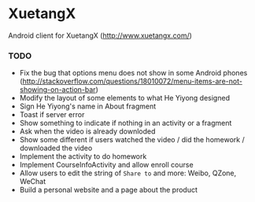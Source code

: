 XuetangX
========

Android client for XuetangX (http://www.xuetangx.com/)


### TODO

+ Fix the bug that options menu does not show in some Android phones (http://stackoverflow.com/questions/18010072/menu-items-are-not-showing-on-action-bar)
+ Modify the layout of some elements to what He Yiyong designed
+ Sign He Yiyong's name in About fragment
+ Toast if server error
+ Show something to indicate if nothing in an activity or a fragment
+ Ask when the video is already downloded
+ Show some different if users watched the video / did the homework / downloaded the video
+ Implement the activity to do homework
+ Implement CourseInfoActivity and allow enroll course
+ Allow users to edit the string of `Share to` and more: Weibo, QZone, WeChat
+ Build a personal website and a page about the product
